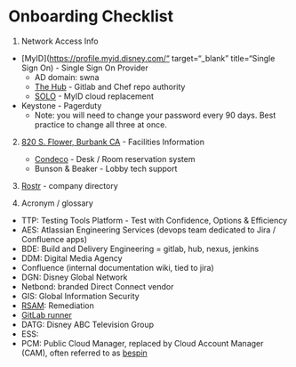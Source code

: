 # Onboarding Checklist

1. Network Access Info
*  [MyID](https://profile.myid.disney.com/“ target=“_blank” title=“Single Sign On) - Single Sign On Provider
    *  AD domain: swna
    *  [The Hub](https://enterpriseportal.disney.com) - Gitlab and Chef repo authority
    *  [SOLO](https://confluence.disney.com/display/IDAM/SOLO+User+Documentation+-+Self+Service+Application+Integrations) - MyID cloud replacement
*  Keystone - Pagerduty
    *  Note: you will need to change your password every 90 days. Best practice to change all three at once.
2. [820 S. Flower, Burbank CA](https://goo.gl/maps/4SqSzkv5hGDWSUHZ8) - Facilities Information
    *  [Condeco](https://disney.condecosoftware.com/) - Desk / Room reservation system
    *  Bunson & Beaker - Lobby tech support

3. [Rostr](https://rostr.disney.com/) - company directory

4. Acronym / glossary
*  TTP: Testing Tools Platform - Test with Confidence, Options & Efficiency
*  AES: Atlassian Engineering Services (devops team dedicated to Jira / Confluence apps)
*  BDE: Build and Delivery Engineering = gitlab, hub, nexus, jenkins
*  DDM: Digital Media Agency
*  Confluence (internal documentation wiki, tied to jira)
*  DGN: Disney Global Network
*  Netbond: branded Direct Connect vendor 
*  GIS: Global Information Security
*  [RSAM](https://remediation.disney.com): Remediation
*  [GitLab runner](https://docs.gitlab.com/runner/)
*  DATG: Disney ABC Television Group
*  ESS:
*  PCM: Public Cloud Manager, replaced by Cloud Account Manager (CAM), often referred to as [bespin](https://manager.cloud.disney.com/)
